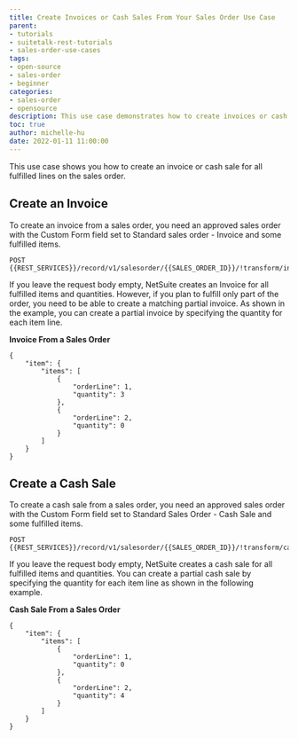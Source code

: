 ```yaml
---
title: Create Invoices or Cash Sales From Your Sales Order Use Case
parent:
- tutorials
- suitetalk-rest-tutorials
- sales-order-use-cases
tags:
- open-source
- sales-order
- beginner
categories:
- sales-order
- opensource
description: This use case demonstrates how to create invoices or cash sales from your sales order.
toc: true
author: michelle-hu
date: 2022-01-11 11:00:00
---
```

This use case shows you how to create an invoice or cash sale for all fulfilled lines on the sales order.

## Create an Invoice

To create an invoice from a sales order, you need an approved sales order with the Custom Form field set to Standard sales order - Invoice and some fulfilled items. 

<!-- {% raw %} -->
```
POST {{REST_SERVICES}}/record/v1/salesorder/{{SALES_ORDER_ID}}/!transform/invoice
```
<!-- {% endraw %} -->

If you leave the request body empty, NetSuite creates an Invoice for all fulfilled items and quantities. However, if you plan to fulfill only part of the order, you need to be able to create a matching partial invoice. As shown in the example, you can create a partial invoice by specifying the quantity for each item line.

**Invoice From a Sales Order**

```
{
    "item": {
        "items": [
            {
                "orderLine": 1,
                "quantity": 3
            },
            {
                "orderLine": 2,
                "quantity": 0
            }
        ]
    }
}
```

## Create a Cash Sale

To create a cash sale from a sales order, you need an approved sales order with the Custom Form field set to Standard Sales Order - Cash Sale and some fulfilled items. 

<!-- {% raw %} -->
```
POST {{REST_SERVICES}}/record/v1/salesorder/{{SALES_ORDER_ID}}/!transform/cashsale
```
<!-- {% endraw %} -->

If you leave the request body empty, NetSuite creates a cash sale for all fulfilled items and quantities. You can create a partial cash sale by specifying the quantity for each item line as shown in the following example.

**Cash Sale From a Sales Order**

```
{
    "item": {
        "items": [
            {
                "orderLine": 1,
                "quantity": 0
            },
            {
                "orderLine": 2,
                "quantity": 4
            }
        ]
    }
}
```
